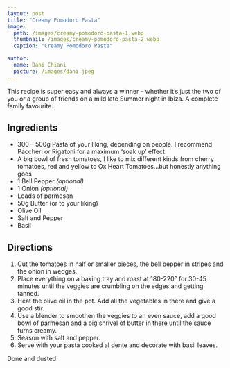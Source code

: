 ```yaml
---
layout: post
title: "Creamy Pomodoro Pasta"
image:
  path: /images/creamy-pomodoro-pasta-1.webp
  thumbnail: /images/creamy-pomodoro-pasta-2.webp
  caption: "Creamy Pomodoro Pasta"

author:
  name: Dani Chiani
  picture: /images/dani.jpeg
---
```


This recipe is super easy and always a winner – whether it’s just the two of you or a group of friends on a mild late Summer night in Ibiza. A complete family favourite.

## Ingredients

- 300 – 500g Pasta of your liking, depending on people. I recommend Paccheri or Rigatoni for a maximum ‘soak up’ effect
- A big bowl of fresh tomatoes, I like to mix different kinds from cherry tomatoes, red and yellow to Ox Heart Tomatoes…but honestly anything goes
- 1 Bell Pepper _(optional)_
- 1 Onion _(optional)_
- Loads of parmesan
- 50g Butter (or to your liking)
- Olive Oil
- Salt and Pepper
- Basil

## Directions

1. Cut the tomatoes in half or smaller pieces, the bell pepper in stripes and the onion in wedges.
2. Place everything on a baking tray and roast at 180-220° for 30-45 minutes until the veggies are crumbling on the edges and getting tanned.
3. Heat the olive oil in the pot. Add all the vegetables in there and give a good stir.
4. Use a blender to smoothen the veggies to an even sauce, add a good bowl of parmesan and a big shrivel of butter in there until the sauce turns creamy.
5. Season with salt and pepper.
6. Serve with your pasta cooked al dente and decorate with basil leaves.

Done and dusted.

